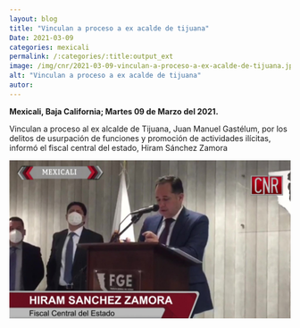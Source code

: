 ```yaml
---
layout: blog
title: "Vinculan a proceso a ex acalde de tijuana"
Date: 2021-03-09
categories: mexicali
permalink: /:categories/:title:output_ext
image: /img/cnr/2021-03-09-vinculan-a-proceso-a-ex-acalde-de-tijuana.jpg
alt: "Vinculan a proceso a ex acalde de tijuana"
autor:
---
```


**Mexicali, Baja California; Martes 09 de Marzo del 2021.** 

Vinculan a proceso al ex alcalde de Tijuana, Juan Manuel Gastélum, por los delitos de usurpación de funciones y promoción de actividades ilícitas, informó el fiscal central del estado, Hiram Sánchez Zamora

<div id="carouselExampleSlidesOnly" class="carousel slide" data-ride="carousel">
  <div class="carousel-inner">
    <div class="carousel-item active">
       <img class="d-block w-100" src="/img/cnr/2021-03-09-vinculan-a-proceso-a-ex-acalde-de-tijuana.jpg" loading="lazy"  alt="Vinculan a proceso a ex acalde de tijuana">
    </div>
  </div>
</div>